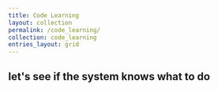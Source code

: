 ```yaml
---
title: Code Learning
layout: collection
permalink: /code_learning/
collection: code_learning
entries_layout: grid
---
```


## let's see if the system knows what to do